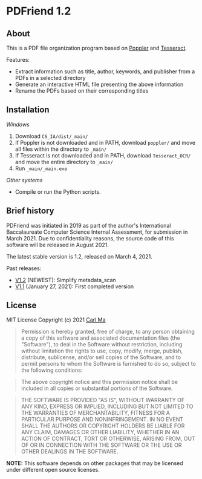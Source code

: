 # PDFriend 1.2

## About
This is a PDF file organization program based on [Poppler](https://github.com/freedesktop/poppler) and [Tesseract](https://github.com/tesseract-ocr/tesseract). 

Features:
* Extract information such as title, author, keywords, and publisher from a PDFs in a selected directory
* Generate an interactive HTML file presenting the above information
* Rename the PDFs based on their corresponding titles

## Installation

*Windows*
1. Download `CS_IA/dist/_main/`
1. If Poppler is not downloaded and in PATH, download `poppler/` and move all files within the directory to `_main/`
1. If Tesseract is not downloaded and in PATH, download `Tesseract_OCR/` and move the entire directory to `_main/`
1. Run `_main/_main.exe`

*Other systems*
* Compile or run the Python scripts.

## Brief history
PDFriend was initiated in 2019 as part of the author's International Baccalaureate Computer Science Internal Assessment, for submission in March 2021. Due to confidentiality reasons, the source code of this software will be released in August 2021. 

The latest stable version is 1.2, released on March 4, 2021.

Past releases:
* [V1.2](https://github.com/macarl08/ibcs2021) (NEWEST): Simplify metadata_scan
* [V1.1](https://github.com/macarl08/ibcs2021/tree/887796597a0ec61a93971fc5fdc84727e19d3bc7) (January 27, 2021): First completed version


## License

MIT License
Copyright (c) 2021 [Carl Ma](https://github.com/macarl08)

> Permission is hereby granted, free of charge, to any person obtaining a copy
> of this software and associated documentation files (the "Software"), to deal
> in the Software without restriction, including without limitation the rights
> to use, copy, modify, merge, publish, distribute, sublicense, and/or sell
> copies of the Software, and to permit persons to whom the Software is
> furnished to do so, subject to the following conditions:

> The above copyright notice and this permission notice shall be included in all
> copies or substantial portions of the Software.

> THE SOFTWARE IS PROVIDED "AS IS", WITHOUT WARRANTY OF ANY KIND, EXPRESS OR
> IMPLIED, INCLUDING BUT NOT LIMITED TO THE WARRANTIES OF MERCHANTABILITY,
> FITNESS FOR A PARTICULAR PURPOSE AND NONINFRINGEMENT. IN NO EVENT SHALL THE
> AUTHORS OR COPYRIGHT HOLDERS BE LIABLE FOR ANY CLAIM, DAMAGES OR OTHER
> LIABILITY, WHETHER IN AN ACTION OF CONTRACT, TORT OR OTHERWISE, ARISING FROM,
> OUT OF OR IN CONNECTION WITH THE SOFTWARE OR THE USE OR OTHER DEALINGS IN THE
> SOFTWARE.

**NOTE:** This software depends on other packages that may be licensed under different open source licenses.
